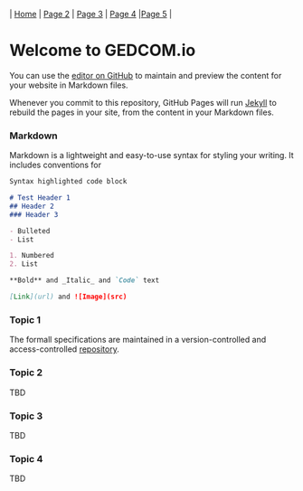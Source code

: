 | [Home](index) |  [Page 2](page2) | [Page 3](page3) | [Page 4](page4) |[Page 5](page5) |
 
 # Welcome to GEDCOM.io

You can use the [editor on GitHub](https://github.com/clarkegj/GEDCOMio/edit/gh-pages/index.md) to maintain and preview the content for your website in Markdown files.

Whenever you commit to this repository, GitHub Pages will run [Jekyll](https://jekyllrb.com/) to rebuild the pages in your site, from the content in your Markdown files.

### Markdown

Markdown is a lightweight and easy-to-use syntax for styling your writing. It includes conventions for

```markdown
Syntax highlighted code block

# Test Header 1
## Header 2
### Header 3

- Bulleted
- List

1. Numbered
2. List

**Bold** and _Italic_ and `Code` text

[Link](url) and ![Image](src)
```



### Topic 1

The formall specifications are maintained in a version-controlled and access-controlled [repository](https://github.com/FamilySearch/GEDCOM). 

### Topic 2

TBD

### Topic 3

TBD

### Topic 4

TBD
